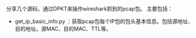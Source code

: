分享几个源码，通过DPKT来操作wireshark抓到的pcap包。
主要包括：
- get_ip_basic_info.py  ：获取pcap包每个IP包的包头基本信息。包括源地址、目的地址。源MAC、目的MAC、TTL等。
